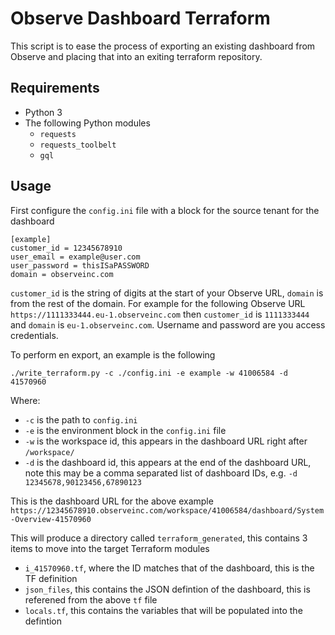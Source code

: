 # Observe Dashboard Terraform

This script is to ease the process of exporting an existing dashboard from Observe and placing that into an exiting terraform repository.

## Requirements

- Python 3
- The following Python modules
  - `requests`
  - `requests_toolbelt`
  - `gql`

## Usage

First configure the `config.ini` file with a block for the source tenant for the dashboard

```
[example]
customer_id = 12345678910
user_email = example@user.com
user_password = thisISaPASSWORD
domain = observeinc.com
```

`customer_id` is the string of digits at the start of your Observe URL, `domain` is from the rest of the domain. For example for the following Observe URL `https://1111333444.eu-1.observeinc.com` then `customer_id` is `1111333444` and `domain` is `eu-1.observeinc.com`. Username and password are you access credentials.

To perform en export, an example is the following

`./write_terraform.py -c ./config.ini -e example -w 41006584 -d 41570960`

Where:
- `-c` is the path to `config.ini`
- `-e` is the environment block in the `config.ini` file 
- `-w` is the workspace id, this appears in the dashboard URL right after `/workspace/`
- `-d` is the dashboard id, this appears at the end of the dashboard URL, note this may be a comma separated list of dashboard IDs, e.g. `-d 12345678,90123456,67890123`

This is the dashboard URL for the above example `https://12345678910.observeinc.com/workspace/41006584/dashboard/System-Overview-41570960`

This will produce a directory called `terraform_generated`, this contains 3 items to move into the target Terraform modules
- `i_41570960.tf`, where the ID matches that of the dashboard, this is the TF definition
- `json_files`, this contains the JSON defintion of the dashboard, this is referened from the above `tf` file
- `locals.tf`, this contains the variables that will be populated into the defintion